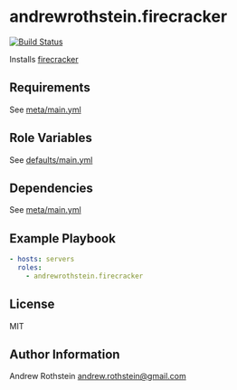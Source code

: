andrewrothstein.firecracker
=========
[![Build Status](https://travis-ci.org/andrewrothstein/ansible-firecracker.svg?branch=master)](https://travis-ci.org/andrewrothstein/ansible-firecracker)

Installs [firecracker](https://firecracker-microvm.github.io/)

Requirements
------------

See [meta/main.yml](meta/main.yml)

Role Variables
--------------

See [defaults/main.yml](defaults/main.yml)

Dependencies
------------

See [meta/main.yml](meta/main.yml)

Example Playbook
----------------

```yml
- hosts: servers
  roles:
    - andrewrothstein.firecracker
```

License
-------

MIT

Author Information
------------------

Andrew Rothstein <andrew.rothstein@gmail.com>

